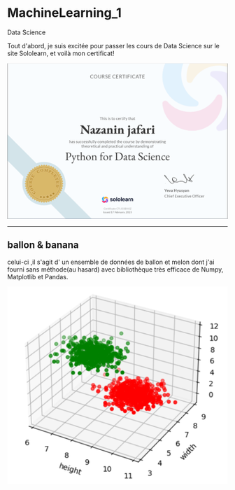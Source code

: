 # MachineLearning_1
Data Science

Tout d'abord, je suis excitée pour passer les cours de Data Science sur le site Sololearn, et voilà mon certificat!

!['pic'](certificat.png)

---
## ballon & banana

celui-ci ,il s'agit d' un ensemble de données de ballon et melon dont j'ai fourni sans méthode(au hasard) avec bibliothèque très efficace de Numpy, Matplotlib et Pandas.

!['new pic2'](melon&ballon.png)
